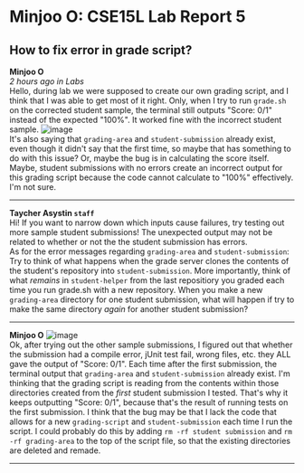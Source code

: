 # Minjoo O: CSE15L Lab Report 5


## How to fix error in grade script?
**Minjoo O**\
*2 hours ago in Labs*\
Hello, during lab we were supposed to create our own grading script, and I think that I was able to get most of it right. Only, when I try to
run `grade.sh` on the corrected student sample, the terminal still outputs "Score: 0/1" instead of the expected "100%". It worked fine with the incorrect student sample.
![image](https://github.com/ominjoo/cse15l-lab-reports/assets/149638043/19033ac8-b82d-4427-85bf-d03b6c93b1d9)\
It's also saying that `grading-area` and `student-submission` already exist, even though it didn't say that the first time, so maybe that has something to do with this issue?
Or, maybe the bug is in calculating the score itself. Maybe, student submissions with no errors create an incorrect output for
this grading script because the code cannot calculate to "100%" effectively. I'm not sure.

---

**Taycher Asystin `staff`**\
Hi! If you want to narrow down which inputs cause failures, try testing out more sample student submissions! The unexpected
output may not be related to whether or not the the student submission has errors.\
As for the error messages regarding `grading-area` and `student-submission`:
Try to think of what happens when the grade server clones the contents of the student's repository into `student-submission`.
More importantly, think of what *remains* in `student-helper` from the last repositiory you graded each time you run grade.sh with a new repository. 
When you make a new `grading-area` directory for one student submission, what will happen if try to make the same directory *again* for another student submission?

---
**Minjoo O**
![image](https://github.com/ominjoo/cse15l-lab-reports/assets/149638043/5bd91a1c-162f-4f57-9cd3-f0f434233965) \
Ok, after trying out the other sample submissions, I figured out that whether the submission had a compile error, jUnit test fail,
wrong files, etc. they ALL gave the output of "Score: 0/1". Each time after the first submission, the terminal output that `grading-area`
and `student-submission` already exist. I'm thinking that the grading script is reading from the contents within those directories
created from the *first* student submission I tested. That's why it keeps outputting "Score: 0/1", because that's the result of running
tests on the first submission. I think that the bug may be that I lack the code that allows for a new `grading-script` and `student-submission` 
each time I run the script. I could probably do this by adding `rm -rf student submission` and `rm -rf grading-area` to the top of the script file,
so that the existing directories are deleted and remade.

---







  
